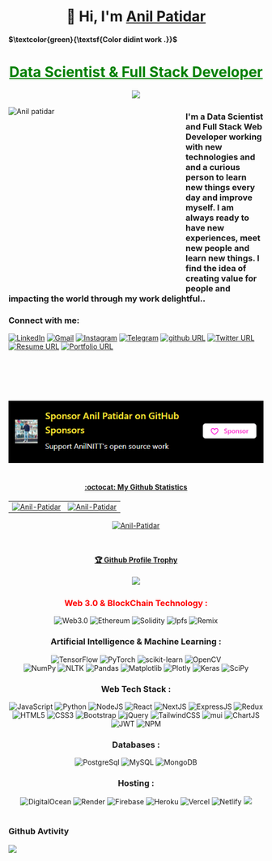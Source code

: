 <h1 align="center">👋 Hi, I'm <a href="#" target="blank"> Anil Patidar </a></h1>

#### $\textcolor{green}{\textsf{Color didint work .}}$ 

<h1 align="center"><a href="#" target="blank" style="color:green">Data Scientist & Full Stack Developer</a></h1>
<div align="center">
            
  ![](https://komarev.com/ghpvc/?username=AnilNITT)
         
</div>
<img src="https://raw.githubusercontent.com/AnilNITT/AnilNITT/master/image/IMG_20220914_140541_163-modified.png" alt="Anil patidar" align="left" width="350" height="350" />  
         
### I'm a Data Scientist and Full Stack Web Developer working with new technologies and and a curious person to learn new things every day and improve myself. I am always ready to have new experiences, meet new people and learn new things. I find the idea of creating value for people and impacting the world through my work delightful..
        
<h3 align="left">Connect with me:</h3>
<div align="left"> 
  <a href="#" target="_blank"><img alt="LinkedIn" src="https://img.shields.io/badge/linkedin-%230077B5.svg?style=for-the-badge&logo=linkedin&logoColor=white"/></a>
  <a href="mailto:patidaranil0791@gmail.com" target="_blank"><img alt="Gmail" src="https://img.shields.io/badge/Gmail-D14836?style=for-the-badge&logo=gmail&logoColor=white"/></a>
   <a href="https://www.instagram.com/Anil_nitt_official/" target="_blank"><img alt="Instagram" src="https://img.shields.io/badge/Instagram-E4405F?style=for-the-badge&logo=instagram&logoColor=white"/></a>
  <a href="https://t.me/Anil_NIT_TRICHY" target="_blank"><img alt="Telegram" src="https://img.shields.io/badge/Telegram-2CA5E0?style=for-the-badge&logo=telegram&logoColor=white" /></a>
   <a href="https://github.com/AnilNITT" target="_blank"><img alt="github URL" src="https://img.shields.io/badge/Github-orange?style=for-the-badge&logo=github&logoColor=white" ></a>
  <a href="https://twitter.com/anil_nitt" target="_blank"><img alt="Twitter URL" src="https://img.shields.io/badge/Twitter-blue?style=for-the-badge&logo=twitter&logoColor=white" ></a>
<a href="#" target="_blank"><img alt="Resume URL" src="https://img.shields.io/badge/Resume-brightgreen?style=for-the-badge&logo=resume&logoColor=white"></a>
   <a href="https://github.com/AnilNITT" target="_blank"><img alt="Portfolio URL" src="https://img.shields.io/badge/portfolio-bluevoilet?style=for-the-badge&logo=portfolio&logoColor=white"></a>
  </p>
</div>
    
<br>
<br>
<br>
<br>
<br> 
<div align="center">
  <a href="https://github.com/sponsors/AnilNITT" target="_blank"><img alt="Sponsor"src="https://raw.githubusercontent.com/AnilNITT/AnilNITT/master/image/sponsor.png"/>
</div>
<br>

         
<div align="center">
     
#### :octocat: My Github Statistics
     
</div>
<table>
  <tr>
    <td><img src="https://github-readme-stats.vercel.app/api?username=AnilNITT&theme=chartreuse-dark&show_icons=true" alt="Anil-Patidar" height="300" width="700"/></td>
    <td><img src="https://github-readme-stats.vercel.app/api/top-langs/?username=AnilNITT&hide_langs_below=5&theme=chartreuse-dark" alt="Anil-Patidar"/></td>
  </tr>
</table>

<div align="center">
<p><img align="center" src="https://github-readme-streak-stats.herokuapp.com?user=AnilNITT&date_format=j%20M%5B%20Y%5D&ring=FF3922&fire=FF0000&currStreakLabel=00FF2B&background=000000&stroke=EDFF00&currStreakNum=00FFCD&sideNums=00FF2B&sideLabels=DDDDDD&dates=DDDDDD" alt="Anil-Patidar" /></p>
</div>
<br>


<div align="center" >
  <h4>🏆 Github Profile Trophy</h4>
  <a href="https://github.com/ryo-ma/github-profile-trophy">
    <img src="https://github-profile-trophy.vercel.app/?username=AnilNITT&theme=buddhism&row=1&column=7"/>
  </a>
</div>


<h3 align="center" color="#89ff00" style="color:red">Web 3.0 & BlockChain Technology :</h3>
<div align="center">
  <img alt="Web3.0" src="https://img.shields.io/badge/web3.0-FF3E00?style=for-the-badge&logo=web3.js&logoColor=white"/>
  <img alt="Ethereum" src="https://img.shields.io/badge/Ethereum-000000?style=for-the-badge&logo=ethereum&logoColor=white" />
  <img alt="Solidity" src="https://img.shields.io/badge/Solidity-e6e6e6?style=for-the-badge&logo=solidity&logoColor=black"/>
  <img alt="Ipfs" src="https://img.shields.io/badge/ipfs-00FFFF?style=for-the-badge&logo=ipfs&logoColor=black" />
  <img alt="Remix" src="https://img.shields.io/badge/remix-000000?style=for-the-badge&logo=Remix&logoColor=white" />
</div>

 
<h3 align="center">Artificial Intelligence & Machine Learning :</h3>
<div align="center">
  <img alt="TensorFlow" src="https://img.shields.io/badge/TensorFlow-%23FF6F00.svg?style=for-the-badge&logo=TensorFlow&logoColor=white"/>
  <img alt="PyTorch" src="https://img.shields.io/badge/pytorch-orange?style=for-the-badge&logo=pytorch&logoColor=black" />
  <img alt="scikit-learn" src="https://img.shields.io/badge/scikit--learn-%23F7931E.svg?style=for-the-badge&logo=scikit-learn&logoColor=white"/>
  <img alt="OpenCV" src="https://img.shields.io/badge/opencv-black?style=for-the-badge&logo=opencv&logoColor=white" /><br>
  <img alt="NumPy" src="https://img.shields.io/badge/numpy-%23013243.svg?style=for-the-badge&logo=numpy&logoColor=white"/>
  <img alt="NLTK" src="https://img.shields.io/badge/nltk-black?style=for-the-badge&logo=tool&logoColor=white" />
  <img alt="Pandas" src="https://img.shields.io/badge/pandas-%23150458.svg?style=for-the-badge&logo=pandas&logoColor=white"/>
  <img alt="Matplotlib" src="https://img.shields.io/badge/Matplotlib-black?style=for-the-badge&logo=Matplotlib&logoColor=white"/>
  <img alt="Plotly" src="https://img.shields.io/badge/Plotly-%233F4F75.svg?style=for-the-badge&logo=plotly&logoColor=white"/>
  <img alt="Keras" src="https://img.shields.io/badge/Keras-%23D00000.svg?style=for-the-badge&logo=Keras&logoColor=white"/>
  <img alt="SciPy" src="https://img.shields.io/badge/SciPy-%230C55A5.svg?style=for-the-badge&logo=scipy&logoColor=%white"/>
  <br>
</div> 

<h3 align="center">Web Tech Stack :</h3>
<div align="center">
<img alt="JavaScript" src="https://img.shields.io/badge/JavaScript-F7DF1E?style=for-the-badge&logo=javascript&logoColor=black"/> 
<img alt="Python" src="https://img.shields.io/badge/Python-4285F4?style=for-the-badge&logo=python&logoColor=white"/>
<img alt="NodeJS" src="https://img.shields.io/badge/node.js-%23dff98.svg?style=for-the-badge&logo=node.js&logoColor=black"/>
<img alt="React" src="https://img.shields.io/badge/react.js-00FFFF?style=for-the-badge&logo=react&logoColor=black"/>
<img alt="NextJS" src="https://img.shields.io/badge/next.js-000000?style=for-the-badge&logo=nextdotjs&logoColor=white"/>
<img alt="ExpressJS" src="https://img.shields.io/badge/express.js%20-%23404d59.svg?&style=for-the-badge&logo=express&logoColor=white"/>
<img alt="Redux" src="https://img.shields.io/badge/Redux%20-%23dff98.svg?&style=for-the-badge&logo=redux&logoColor=white"/><br>
<img alt="HTML5" src="https://img.shields.io/badge/html5-%23E34F26.svg?style=for-the-badge&logo=html5&logoColor=white"/>
<img alt="CSS3" src="https://img.shields.io/badge/css3-%231572B6.svg?style=for-the-badge&logo=css3&logoColor=white"/> 
<img alt="Bootstrap" src="https://img.shields.io/badge/bootstrap-%23563D7C.svg?style=for-the-badge&logo=bootstrap&logoColor=white"/>
<img alt="jQuery" src="https://img.shields.io/badge/jquery-%230769AD.svg?style=for-the-badge&logo=jquery&logoColor=white"/>
<img alt="TailwindCSS" src="https://img.shields.io/badge/Tailwind_CSS-38B2AC?style=for-the-badge&logo=tailwind-css&logoColor=white"/>
<img alt="mui" src="https://img.shields.io/badge/Material%20UI-007FFF?style=for-the-badge&logo=mui&logoColor=white"/>
<img alt="ChartJS" src="https://img.shields.io/badge/chart.js-F5788D.svg?style=for-the-badge&logo=chart.js&logoColor=white"/>
<img alt="JWT" src="https://img.shields.io/badge/JWT-black?style=for-the-badge&logo=JSON%20web%20tokens"/>
<img alt="NPM" src="https://img.shields.io/badge/NPM-%23000000.svg?style=for-the-badge&logo=npm&logoColor=white"/>
<br>
</div>

<h3 align="center">Databases :</h3>
<div align="center">
  <img alt="PostgreSql" src="https://img.shields.io/badge/postgresql-4EA94B?style=for-the-badge&logo=postgresql&logoColor=white&color=blue" />
  <img alt="MySQL" src="https://img.shields.io/badge/mysql-%2300f.svg?style=for-the-badge&logo=mysql&logoColor=white"/>
  <img alt="MongoDB" src ="https://img.shields.io/badge/MongoDB-%23dff98.svg?style=for-the-badge&logo=mongodb&logoColor=white"/>
</div>


<h3 align="center">Hosting :</h3>
<div align="center">
  <img alt="DigitalOcean" src="https://img.shields.io/badge/DigitalOcean-%230167ff.svg?style=for-the-badge&logo=digitalOcean&logoColor=white"/>
  <img alt="Render" src="https://img.shields.io/badge/render-%2300f.svg?style=for-the-badge&logo=render&logoColor=aqua" />
  <img alt="Firebase" src="https://img.shields.io/badge/firebase-%23FF6F00.svg?style=for-the-badge&logo=firebase&logoColor=white"/>
  <img alt="Heroku" src="https://img.shields.io/badge/heroku-%23430098.svg?style=for-the-badge&logo=heroku&logoColor=white"/>
  <img alt="Vercel" src="https://img.shields.io/badge/Vercel-000000?style=for-the-badge&logo=vercel&logoColor=white"/>
  <img alt="Netlify" src="https://img.shields.io/badge/Netlify-00C7B7?style=for-the-badge&logo=netlify&logoColor=white"/>
  <img src="https://img.shields.io/badge/github%20-%23F05033.svg?&style=for-the-badge&logo=github&logoColor=white"/>
</div><br/>


<h3 align="left">Github Avtivity</h3>

![](https://github-readme-activity-graph.cyclic.app/graph?username=AnilNITT&theme=chartreuse-dark&area=true)
  
  
  
<!-- <img src="https://img.shields.io/badge/javascript%20-%8a6d3b.svg?&style=for-the-badge&logo=javascript&logoColor=%23F7DF1E"/>
<img src="https://img.shields.io/badge/travisci%20-%232B2F33.svg?&style=for-the-badge&logo=travis&logoColor=white"/>
[![Author: Anil Patidar](https://img.shields.io/badge/I'm-Anil%20Patidar-brightgreen)](https://www.linkedin.com/in/anilnitt/)


### Connect with me:
<p>
<a href="https://github.com/AnilNITT" target="_blank"><img alt="Portfolio URL" src="https://img.shields.io/twitter/url?label=Portfolio%20URL&logo=heroku&style=social&url=https%3A%2F%2Fram" height="25"></a> 
<a href="https://github.com/AnilNITT" target="_blank"><img alt="github URL" src="https://img.shields.io/twitter/url?label=Anil%20Patidar&logo=github&logoColor=red&style=social&url=https%3A%2F%2Fgithub.com" height="25"></a>
<a href="mailto:patidaranil0791@gmail.com" target="_blank"><img alt="Mailto" src="https://img.shields.io/twitter/url?label=E-mail&logo=gmail&style=social&url=https%3A%2F%2Fram" height="25"></a>
<a href="https://www.linkedin.com/in/anilnitt/" target="_blank"><img alt="Linkedin URL" src="https://img.shields.io/twitter/url?label=Anil%20Patidar&logo=Linkedin&style=social&url=https://www.linkedin.com/in/anilnitt/" height="25">
<a href="https://twitter.com/anil_nitt" target="_blank"><img alt="Twitter URL" src="https://img.shields.io/twitter/url?label=Find-Me&logo=twitter&style=social&url=https%3A%2F%2Ftwitter.com" height="25"></a>
<a href="https://www.linkedin.com/in/anilnitt/" target="_blank"><img alt="Resume URL" src="https://img.shields.io/twitter/url?label=Resume.pdf&logo=r&logoColor=green&style=social&url=https%3A%2F%2Fgithub.com" height="25"></a></p><br>




<img src="https://img.shields.io/badge/webpack%20-%238DD6F9.svg?&style=for-the-badge&logo=webpack&logoColor=black" />
<img src="https://img.shields.io/badge/heroku%20-%23430098.svg?&style=for-the-badge&logo=heroku&logoColor=white"/>
<img src="https://img.shields.io/badge/html5%20-%23E34F26.svg?&style=for-the-badge&logo=html5&logoColor=white"/> 
<img src="https://img.shields.io/badge/css3%20-%231572B6.svg?&style=for-the-badge&logo=css3&logoColor=white"/> 
<img alt="JavaScript" src="https://img.shields.io/badge/javascript-%23323330.svg?style=for-the-badge&logo=javascript&logoColor=%23F7DF1E"/> 
<img src="https://img.shields.io/badge/jquery%20-%230769AD.svg?&style=for-the-badge&logo=jquery&logoColor=white"/> 
<img src="https://img.shields.io/badge/bootstrap%20-%23563D7C.svg?&style=for-the-badge&logo=bootstrap&logoColor=white"/>
![](https://img.shields.io/badge/JavaScript-F7DF1E?style=for-the-badge&logo=javascript&logoColor=black)
<img alt="Python" src="https://img.shields.io/badge/python-%2314354C.svg?style=for-the-badge&logo=python&logoColor=white"/>
![](https://img.shields.io/badge/Python-4285F4?style=for-the-badge&logo=python&logoColor=white)
<img src="https://img.shields.io/badge/express.js%20-%23404d59.svg?&style=for-the-badge"/> 
<img src ="https://img.shields.io/badge/MongoDB-%234ea94b.svg?&style=for-the-badge&logo=mongodb&logoColor=white"/>
<img src="https://img.shields.io/badge/mysql-%231572B6.svg?&style=for-the-badge&logo=mysql&logoColor=white">
<img src="https://img.shields.io/badge/react%20-%2320232a.svg?&style=for-the-badge&logo=react&logoColor=%2361DAFB"/>
<img src="https://img.shields.io/badge/node.js%20-%2343853D.svg?&style=for-the-badge&logo=node.js&logoColor=white"/>
![Next JS](https://img.shields.io/badge/Next-black?style=for-the-badge&logo=next.js&logoColor=white)
![Netlify](https://img.shields.io/badge/netlify-%23000000.svg?style=for-the-badge&logo=netlify&logoColor=#00C7B7)
![Vercel](https://img.shields.io/badge/vercel-%23000000.svg?style=for-the-badge&logo=vercel&logoColor=white)
![](https://img.shields.io/badge/Material--UI-0081CB?style=for-the-badge&logo=material-ui&logoColor=white)
<img src="https://img.shields.io/badge/markdown-%23000000.svg?&style=for-the-badge&logo=markdown&logoColor=white"/>
![](https://img.shields.io/badge/vscode-gray?style=for-the-badge&logo=visualstudiocode&logoColor=508cfa)
![Chart.js](https://img.shields.io/badge/chart.js-F5788D.svg?style=for-the-badge&logo=chart.js&logoColor=white)
![JWT](https://img.shields.io/badge/JWT-black?style=for-the-badge&logo=JSON%20web%20tokens)
<img src="https://img.shields.io/badge/handlebars%20-%2302569B.svg?&style=for-the-badge&logo=handlebar&logoColor=white"/>
<img src="https://img.shields.io/badge/github%20-%23121011.svg?&style=for-the-badge&logo=github&logoColor=white"/>

$\color{green}{test}$



-->
